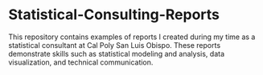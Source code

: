# Statistical-Consulting-Reports
This repository contains examples of reports I created during my time as a statistical consultant at Cal Poly San Luis Obispo. These reports demonstrate skills such as statistical modeling and analysis, data visualization, and technical communication.

